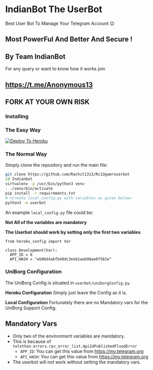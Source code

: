 # IndianBot The UserBot

Best User Bot To Manage Your Telegram Account 😉
## Most PowerFul And Better And Secure !

## By Team IndianBot 

For any query or want to know how it works join
## https://t.me/Anonymous13

## FORK AT YOUR OWN RISK
### Installing

### The Easy Way
[![Deploy To Heroku](https://www.herokucdn.com/deploy/button.svg)](https://heroku.com/deploy?template=https://github.com/Rachit1313/Rc13gamruserbot)

### The Normal Way

Simply clone the repository and run the main file:
```sh
git clone https://github.com/Rachit1313/Rc13gamruserbot
cd Indianbot
virtualenv -p /usr/bin/python3 venv
. ./venv/bin/activate
pip install -r requirements.txt
# <Create local_config.py with variables as given below>
python3 -m userbot
```

An example `local_config.py` file could be:

**Not All of the variables are mandatory**

__The Userbot should work by setting only the first two variables__

```python3
from heroku_config import Var

class Development(Var):
  APP_ID = 6
  API_HASH = "eb06d4abfb49dc3eeb1aeb98ae0f581e"
```

### UniBorg Configuration

The UniBorg Config is situated in `userbot/uniborgConfig.py`.

**Heroku Configuration**
Simply just leave the Config as it is.

**Local Configuration**
Fortunately there are no Mandatory vars for the UniBorg Support Config.

## Mandatory Vars

- Only two of the environment variables are mandatory.
- This is because of `telethon.errors.rpc_error_list.ApiIdPublishedFloodError`
    - `APP_ID`:   You can get this value from https://my.telegram.org
    - `API_HASH`:   You can get this value from https://my.telegram.org
- The userbot will not work without setting the mandatory vars.
